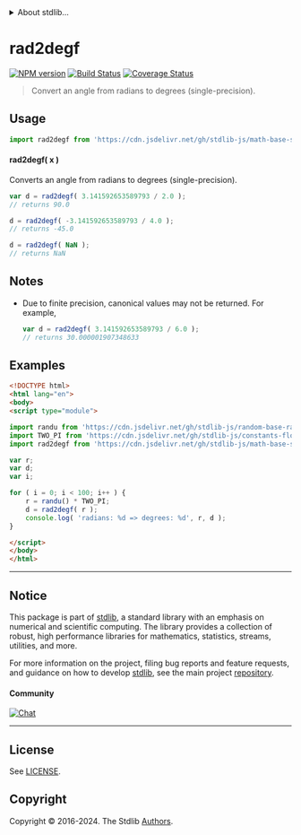 <!--

@license Apache-2.0

Copyright (c) 2024 The Stdlib Authors.

Licensed under the Apache License, Version 2.0 (the "License");
you may not use this file except in compliance with the License.
You may obtain a copy of the License at

   http://www.apache.org/licenses/LICENSE-2.0

Unless required by applicable law or agreed to in writing, software
distributed under the License is distributed on an "AS IS" BASIS,
WITHOUT WARRANTIES OR CONDITIONS OF ANY KIND, either express or implied.
See the License for the specific language governing permissions and
limitations under the License.

-->


<details>
  <summary>
    About stdlib...
  </summary>
  <p>We believe in a future in which the web is a preferred environment for numerical computation. To help realize this future, we've built stdlib. stdlib is a standard library, with an emphasis on numerical and scientific computation, written in JavaScript (and C) for execution in browsers and in Node.js.</p>
  <p>The library is fully decomposable, being architected in such a way that you can swap out and mix and match APIs and functionality to cater to your exact preferences and use cases.</p>
  <p>When you use stdlib, you can be absolutely certain that you are using the most thorough, rigorous, well-written, studied, documented, tested, measured, and high-quality code out there.</p>
  <p>To join us in bringing numerical computing to the web, get started by checking us out on <a href="https://github.com/stdlib-js/stdlib">GitHub</a>, and please consider <a href="https://opencollective.com/stdlib">financially supporting stdlib</a>. We greatly appreciate your continued support!</p>
</details>

# rad2degf

[![NPM version][npm-image]][npm-url] [![Build Status][test-image]][test-url] [![Coverage Status][coverage-image]][coverage-url] <!-- [![dependencies][dependencies-image]][dependencies-url] -->

> Convert an angle from radians to degrees (single-precision).



<section class="usage">

## Usage

```javascript
import rad2degf from 'https://cdn.jsdelivr.net/gh/stdlib-js/math-base-special-rad2degf@esm/index.mjs';
```

#### rad2degf( x )

Converts an angle from radians to degrees (single-precision).

```javascript
var d = rad2degf( 3.141592653589793 / 2.0 );
// returns 90.0

d = rad2degf( -3.141592653589793 / 4.0 );
// returns -45.0

d = rad2degf( NaN );
// returns NaN
```

</section>

<!-- /.usage -->

<section class="notes">

## Notes

-   Due to finite precision, canonical values may not be returned. For example,

    ```javascript
    var d = rad2degf( 3.141592653589793 / 6.0 );
    // returns 30.000001907348633
    ```

</section>

<!-- /.notes -->

<section class="examples">

## Examples

<!-- eslint no-undef: "error" -->

```html
<!DOCTYPE html>
<html lang="en">
<body>
<script type="module">

import randu from 'https://cdn.jsdelivr.net/gh/stdlib-js/random-base-randu@esm/index.mjs';
import TWO_PI from 'https://cdn.jsdelivr.net/gh/stdlib-js/constants-float32-two-pi@esm/index.mjs';
import rad2degf from 'https://cdn.jsdelivr.net/gh/stdlib-js/math-base-special-rad2degf@esm/index.mjs';

var r;
var d;
var i;

for ( i = 0; i < 100; i++ ) {
    r = randu() * TWO_PI;
    d = rad2degf( r );
    console.log( 'radians: %d => degrees: %d', r, d );
}

</script>
</body>
</html>
```

</section>

<!-- /.examples -->

<!-- C interface documentation. -->



<!-- Section for related `stdlib` packages. Do not manually edit this section, as it is automatically populated. -->

<section class="related">

</section>

<!-- /.related -->

<!-- Section for all links. Make sure to keep an empty line after the `section` element and another before the `/section` close. -->


<section class="main-repo" >

* * *

## Notice

This package is part of [stdlib][stdlib], a standard library with an emphasis on numerical and scientific computing. The library provides a collection of robust, high performance libraries for mathematics, statistics, streams, utilities, and more.

For more information on the project, filing bug reports and feature requests, and guidance on how to develop [stdlib][stdlib], see the main project [repository][stdlib].

#### Community

[![Chat][chat-image]][chat-url]

---

## License

See [LICENSE][stdlib-license].


## Copyright

Copyright &copy; 2016-2024. The Stdlib [Authors][stdlib-authors].

</section>

<!-- /.stdlib -->

<!-- Section for all links. Make sure to keep an empty line after the `section` element and another before the `/section` close. -->

<section class="links">

[npm-image]: http://img.shields.io/npm/v/@stdlib/math-base-special-rad2degf.svg
[npm-url]: https://npmjs.org/package/@stdlib/math-base-special-rad2degf

[test-image]: https://github.com/stdlib-js/math-base-special-rad2degf/actions/workflows/test.yml/badge.svg?branch=main
[test-url]: https://github.com/stdlib-js/math-base-special-rad2degf/actions/workflows/test.yml?query=branch:main

[coverage-image]: https://img.shields.io/codecov/c/github/stdlib-js/math-base-special-rad2degf/main.svg
[coverage-url]: https://codecov.io/github/stdlib-js/math-base-special-rad2degf?branch=main

<!--

[dependencies-image]: https://img.shields.io/david/stdlib-js/math-base-special-rad2degf.svg
[dependencies-url]: https://david-dm.org/stdlib-js/math-base-special-rad2degf/main

-->

[chat-image]: https://img.shields.io/gitter/room/stdlib-js/stdlib.svg
[chat-url]: https://app.gitter.im/#/room/#stdlib-js_stdlib:gitter.im

[stdlib]: https://github.com/stdlib-js/stdlib

[stdlib-authors]: https://github.com/stdlib-js/stdlib/graphs/contributors

[umd]: https://github.com/umdjs/umd
[es-module]: https://developer.mozilla.org/en-US/docs/Web/JavaScript/Guide/Modules

[deno-url]: https://github.com/stdlib-js/math-base-special-rad2degf/tree/deno
[deno-readme]: https://github.com/stdlib-js/math-base-special-rad2degf/blob/deno/README.md
[umd-url]: https://github.com/stdlib-js/math-base-special-rad2degf/tree/umd
[umd-readme]: https://github.com/stdlib-js/math-base-special-rad2degf/blob/umd/README.md
[esm-url]: https://github.com/stdlib-js/math-base-special-rad2degf/tree/esm
[esm-readme]: https://github.com/stdlib-js/math-base-special-rad2degf/blob/esm/README.md
[branches-url]: https://github.com/stdlib-js/math-base-special-rad2degf/blob/main/branches.md

[stdlib-license]: https://raw.githubusercontent.com/stdlib-js/math-base-special-rad2degf/main/LICENSE

</section>

<!-- /.links -->
